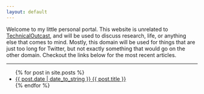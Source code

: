 ```yaml
---
layout: default
---
```

Welcome to my little personal portal. This website is unrelated to [TechnicalOutcast](https://TechnicalOutcast.com "TechnicalOutcast is the home of my podcast"), and will be used to discuss research, life, or anything else that comes to mind.
Mostly, this domain will be used for things that are just too long for Twitter, but not exactly something that would go on the other domain.
Checkout the links below for the most recent articles.
<hr>
<ul class="list pa0">
  {% for post in site.posts %}
  <li class="mv2">
    <a href="{{ site.url }}{{ post.url }}" class="db pv1 link blue hover-mid-gray">
      <time class="fr silver ttu">{{ post.date | date_to_string }} </time>
      {{ post.title }}
    </a>
  </li>
  {% endfor %}
</ul>
